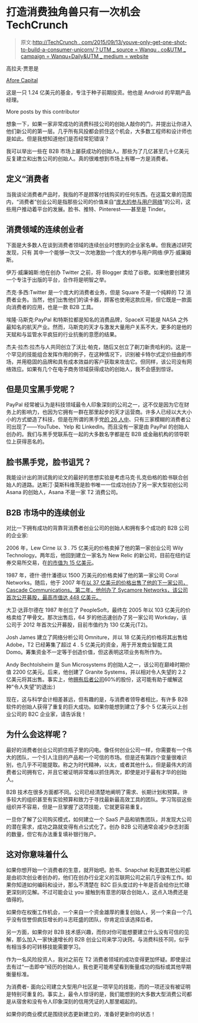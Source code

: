 # 打造消费独角兽只有一次机会 TechCrunch

> 原文:[http://TechCrunch . com/2015/09/13/youve-only-get-one-shot-to-build-a-consumer-unicorn/？UTM _ source = Wanqu . co&UTM _ campaign = Wanqu+Daily&UTM _ medium = website](http://techcrunch.com/2015/09/13/youve-only-got-one-shot-to-build-a-consumer-unicorn/?utm_source=wanqu.co&utm_campaign=Wanqu+Daily&utm_medium=website)

高拉夫·贾恩是

[Afore Capital](https://afore.vc/)

这是一只 1.24 亿美元的基金，专注于种子前期投资。他也是 Android 的早期产品经理。

More posts by this contributor

想象一下，如果一家非常成功的消费科技公司的创始人敲你的门，并提出让你进入他们新公司的第一层。几乎所有风投都会抓住这个机会，大多数工程师和设计师也是如此。但是我想知道他们是否经常犯错误？

我可以举出一些在 B2B 市场上屡获成功的创始人。那些为了几亿甚至几十亿美元反复建立和出售公司的创始人。真的很难想到市场上有哪一方是消费者。

## 定义“消费者

当我谈论消费者产品时，我指的不是顾客付钱购买的任何东西。在这篇文章的范围内，“消费者”创业公司是指那些公司的价值来自“[庞大的参与用户网络](https://www.usv.com/blog/investment-thesis-usv)”的公司，这些用户推动着平台的发展。脸书、推特、Pinterest——甚至是 Tinder。

## 消费领域的连续创业者

下面是大多数人在谈到消费者领域的连续创业时想到的企业家名单。但我通过研究发现，只有 其中一个能够一次又一次地激励一个庞大的参与用户网络:伊万·威廉姆斯。

伊万·威廉姆斯:他在创办 Twitter 之前，将 Blogger 卖给了谷歌。如果他要创建另一个专注于出版的平台，合作将是明智之举。

杰克·多西:Twitter 是一个庞大的消费者业务，但是 Square 不是一个纯粹的 T2 消费者业务。当然，他们出售他们的读卡器，顾客也使用这款应用，但它既是一款面向消费者的应用，也是一款 B2B 工具。

埃隆·马斯克:PayPal 和特斯拉都是知名的消费品牌，SpaceX 可能是 NASA 之外最知名的航天产业。然而，马斯克的天才与激发大量用户关系不大，更多的是他的天赋和与监管水平疯狂的行业抗衡的意愿的结果。

杰夫·拉杰:拉杰与人共同创立了沃比·帕克，随后又创立了剃刀新贵哈利的。这是一个罕见的技能组合发挥作用的例子，在这种情况下，识别被卡特尔式定价扭曲的市场，并用稳固的品牌和具有成本效益的客户获取来攻击它。但同样，该公司没有网络效应。如果有几个在电子商务领域获得成功的创始人，我不会感到惊讶。

## 但是贝宝黑手党呢？

PayPal 经常被认为是科技领域最令人印象深刻的公司之一，这不仅是因为它在财务上的影响力，也因为它拥有一群在那里起步的天才运营商。许多人已经以大大小小的方式塑造了科技，但是在所谓的黑手党[的 26 人中](https://en.wikipedia.org/wiki/PayPal_Mafia)、只有三家模糊的消费者公司出现了——YouTube、Yelp 和 LinkedIn。而且没有一家是由 PayPal 的创始人创办的。我们与黑手党联系在一起的大多数名字都是在 B2B 或金融机构的领导职位上获得恶名的。

## 脸书黑手党，脸书诅咒？

我能设计出的测试我的论文的最好的思想实验是考虑马克·扎克伯格的脸书联合创始人的道路。达斯汀·莫斯科维茨是脸书唯一一位成功创办了另一家大型初创公司 Asana 的创始人，Asana 不是一家 T2 消费公司。

## B2B 市场中的连续创业

对比一下拥有成功的背靠背消费者创业公司的创始人和拥有多个成功的 B2B 公司的企业家:

2006 年，Lew Cirne 以 3 . 75 亿美元的价格卖掉了他的第一家创业公司 Wily Technology。两年后，他回到建立一家名为 New Relic 的新公司，目前在纽约证券交易所交易，在[的市值为 15 亿美元](https://www.google.com/finance?cid=83147054913135)。

1987 年，德什·德什潘德以 1500 万美元的价格卖掉了他的第一家公司 Coral Networks。随后，他于 2007 年在[以 37 亿美元的价格出售了他的下一家公司，Cascade Communications。第二年，他创办了 Sycamore Networks，该公司首次公开募股，最高市值达 448 亿美元。](https://en.wikipedia.org/wiki/Cascade_Communications)

大卫·达菲尔德在 1987 年创立了 PeopleSoft，最终在 2005 年以 103 亿美元的价格卖给了甲骨文。那次出售后，64 岁的他迅速创办了另一家公司 Workday，该公司于 2012 年首次公开募股，目前市值约为 130 亿美元(T2)。

Josh James 建立了网络分析公司 Omniture，并以 18 亿美元的价格将其出售给 Adobe，T2 已经筹集了超过 4 . 5 亿美元的资金，用于开发商业智能工具 Domo。筹集资金不一定等于创造价值，但这表明这项业务有所作为。

Andy Bechtolsheim 是 Sun Microsystems 的创始人之一，该公司在巅峰时期价值 2200 亿美元。后来，他创建了 Granite Systems，并以相对令人失望的 2.2 亿美元将其出售。事实上，他[拥有后者公司](https://en.wikipedia.org/wiki/Andy_Bechtolsheim)60%的股份，这可能有助于缓解这种“令人失望”的退出:)

现在，这与科学会计相差甚远，但有趣的是，与消费者领导者相比，有许多 B2B 软件的创始人获得了重复的巨大成功。如果你能想到建立了多个 5 亿美元以上创业公司的 B2C 企业家，请告诉我！

## 为什么会这样呢？

最好的消费者创业公司抓住瓶子里的闪电。像任何创业公司一样，你需要有一个伟大的团队，一个引人注目的产品和一个可信的市场。但是还有第四个变量很难识别，也几乎不可能提取。称之为时代精神，以太，或者其他什么，但是最伟大的消费者公司拥有它，并且它被证明非常难以抓住两次，即使是对于最有才华的创始人。

B2B 技术在很多方面都不同。公司已经清楚地阐明了需求、长期计划和预算。许多较大的组织甚至有实验预算和致力于寻找最新最高效工具的团队。学习驾驭这些组织并不容易，但是一旦掌握了这项技能，它就更容易重复。

一旦你了解了公司购买模式，如何建立一个 SaaS 产品和销售团队，并发现大公司的潜在需求，成功之路就变得有点公式化了。创办 B2B 公司通常会减少杂志封面的数量，但它有办法重复填补银行账户。

## 这对你意味着什么

如果你想开始一个消费者的生意，就开始吧。脸书、Snapchat 和无数其他公司都是由初次创业者创办的，他们在创办行业定义的互联网公司之前几乎没有工作。如果你知道如何编码和设计，那么不清楚在 B2C 巨头度过的十年是否会给你比忙碌更深刻的见解。不过可能会让 you 接触到有意思的联合创始人，这点入场费还是值得的。

如果你在权衡工作机会，一个来自一个资金雄厚的重复创始人，另一个来自一个几乎没有信誉但疯狂增长的斗志旺盛的团队，你肯定应该选择后者。

另一方面，如果你对 B2B 技术感兴趣，而你对你可能想要建立什么没有可信的见解，那么加入一家快速增长的 B2B 创业公司来学习诀窍。与消费科技不同，似乎有相当多的可转移技能需要学习。

作为一名风险投资人，我对之前在 T2 消费者领域的成功变得更加怀疑。即使是过去有过“一击即中”经历的创始人，我也更可能希望看到衡量成功的指标或其他早期衡量标准。

为消费者- 面向公司建立大型用户社区是一项罕见的技能，而的一项还没有被证明是特别可重复的。事实上，最令人惊讶的是，我们能想到的大多数大型消费公司都是从宿舍和没有令人印象深刻的信用凭证的人那里崛起的。

如果你的商业模式是围绕状态更新建立的，准备好更新你的状态！